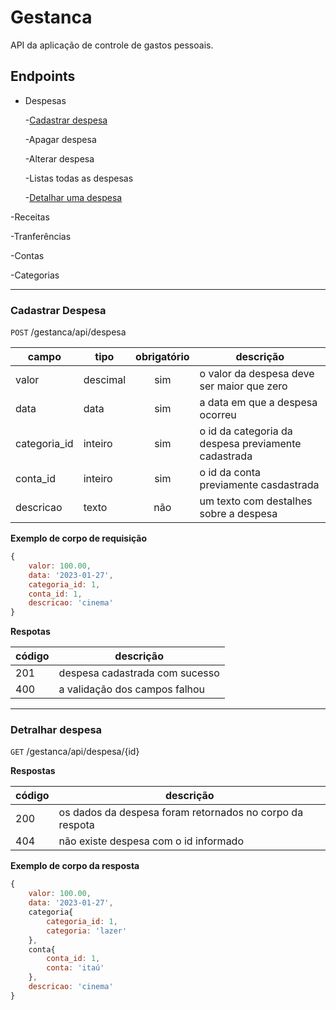 # Gestanca

API da aplicação de controle de gastos pessoais.

## Endpoints

- Despesas

    -[Cadastrar despesa](#cadastrar-despesa)

    -Apagar despesa

    -Alterar despesa

    -Listas todas as despesas

    -[Detalhar uma despesa](#detralhar-despesa)

-Receitas

-Tranferências

-Contas

-Categorias

---

### Cadastrar Despesa

 `POST` /gestanca/api/despesa

 | campo | tipo | obrigatório | descrição 
 |-------|------|:-------------:|----------
 |valor | descimal | sim | o valor da despesa deve ser maior que zero
 |data | data | sim | a data em que a despesa ocorreu
 |categoria_id | inteiro | sim | o id da categoria da despesa previamente cadastrada
 |conta_id| inteiro | sim | o id da conta previamente casdastrada
 |descricao | texto | não | um texto com destalhes sobre a despesa

**Exemplo de corpo de requisição**
```js
{
    valor: 100.00,
    data: '2023-01-27',
    categoria_id: 1,
    conta_id: 1,
    descricao: 'cinema'
}
```

**Respotas**

|código | descrição
|-|-
|201| despesa cadastrada com sucesso
|400| a validação dos campos falhou

---

### Detralhar despesa

`GET` /gestanca/api/despesa/{id}

**Respostas**

|código | descrição
|-|-
|200| os dados da despesa foram retornados no corpo da respota
|404| não existe despesa com o id informado

**Exemplo de corpo da resposta**
```js
{
    valor: 100.00,
    data: '2023-01-27',
    categoria{
        categoria_id: 1,
        categoria: 'lazer'
    },
    conta{
        conta_id: 1,
        conta: 'itaú'
    },
    descricao: 'cinema'
}
```



